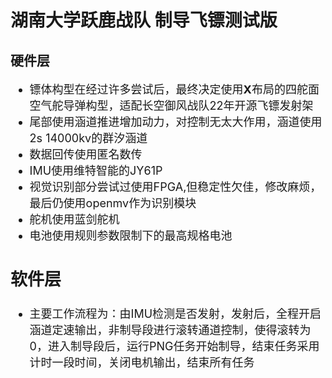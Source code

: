 # 湖南大学跃鹿战队 制导飞镖测试版

## 硬件层

<font size = 4>

* 镖体构型在经过许多尝试后，最终决定使用**X**布局的四舵面空气舵导弹构型，适配长空御风战队22年开源飞镖发射架
* 尾部使用涵道推进增加动力，对控制无太大作用，涵道使用2s 14000kv的群汐涵道
* 数据回传使用匿名数传
* IMU使用维特智能的JY61P
* 视觉识别部分尝试过使用FPGA,但稳定性欠佳，修改麻烦，最后仍使用openmv作为识别模块
* 舵机使用蓝剑舵机
* 电池使用规则参数限制下的最高规格电池

## 软件层

* 主要工作流程为：由IMU检测是否发射，发射后，全程开启涵道定速输出，非制导段进行滚转通道控制，使得滚转为0，进入制导段后，运行PNG任务开始制导，结束任务采用计时一段时间，关闭电机输出，结束所有任务